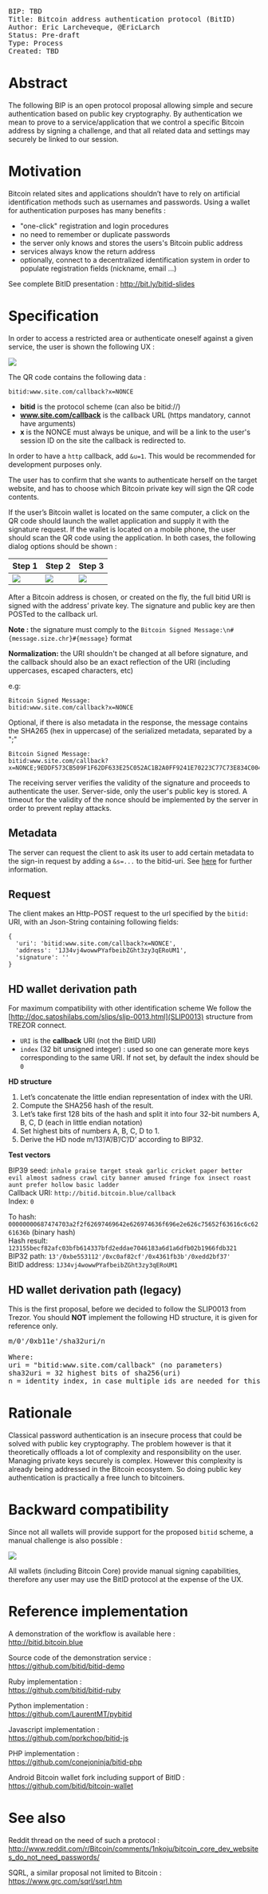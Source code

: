 <pre>
BIP: TBD
Title: Bitcoin address authentication protocol (BitID)
Author: Eric Larcheveque, @EricLarch
Status: Pre-draft
Type: Process
Created: TBD
</pre>

# Abstract

The following BIP is an open protocol proposal allowing simple and secure 
authentication based on public key cryptography. By authentication we mean 
to prove to a service/application that we control a specific Bitcoin address 
by signing a challenge, and that all related data and settings may securely 
be linked to our session.

# Motivation

Bitcoin related sites and applications shouldn’t have to rely on artificial 
identification methods such as usernames and passwords. Using a wallet for 
authentication purposes has many benefits :

- "one-click" registration and login procedures
- no need to remember or duplicate passwords
- the server only knows and stores the users's Bitcoin public address
- services always know the return address
- optionally, connect to a decentralized identification system in order to populate registration fields (nickname, email ...)

See complete BitID presentation : http://bit.ly/bitid-slides

# Specification

In order to access a restricted area or authenticate oneself against a given service, 
the user is shown the following UX :

![](http://i.imgur.com/CvuXijh.png)

The QR code contains the following data :

```
bitid:www.site.com/callback?x=NONCE
```

- **bitid** is the protocol scheme (can also be bitid://)
- **www.site.com/callback** is the callback URL (https mandatory, cannot have arguments)
- **x** is the NONCE must always be unique, and will be a link to the user's session ID on the site the callback is redirected to.

In order to have a `http` callback, add `&u=1`. This would be recommended for development
purposes only.

The user has to confirm that she wants to authenticate herself on the target website, and has 
to choose which Bitcoin private key will sign the QR code contents.

If the user’s Bitcoin wallet is located on the same computer, a click on the QR code should 
launch the wallet application and supply it with the signature request. If the wallet is located 
on a mobile phone, the user should scan the QR code using the application. In both cases, the 
following dialog options should be shown :

| Step 1 | Step 2 | Step 3 |
|--------|--------|--------|
|![](http://i.imgur.com/6KlZFGe.png)|![](http://i.imgur.com/8ZNMmdp.png)|![](http://i.imgur.com/630hUsu.png)|

After a Bitcoin address is chosen, or created on the fly, the full bitid URI is signed with 
the address’ private key. The signature and public key are then POSTed to the callback url.

**Note :** the signature must comply to the `Bitcoin Signed Message:\n#{message.size.chr}#{message}` format

**Normalization:** the URI shouldn't be changed at all before signature, and the callback should also be an exact reflection of the URI (including uppercases, escaped characters, etc)

e.g:

    Bitcoin Signed Message:
    bitid:www.site.com/callback?x=NONCE

Optional, if there is also metadata in the response, the message contains the SHA265 (hex in uppercase) of the serialized metadata, separated by a ";"

    Bitcoin Signed Message:
    bitid:www.site.com/callback?x=NONCE;9EDDF573CB509F1F62DF633E25C052AC1B2A0FF9241E70223C77C73E834C0045


The receiving server verifies the validity of the signature and proceeds to authenticate the user. 
Server-side, only the user's public key is stored. A timeout for the validity of the nonce should 
be implemented by the server in order to prevent replay attacks.

## Metadata

The server can request the client to ask its user to add certain metadata to the sign-in request by adding a `&s=...` to the bitid-uri. See [here](bitid_client_metadata.md) for further information.

## Request

The client makes an Http-POST request to the url specified by the `bitid:` URI, with an Json-String containing following fields:
```
{
  'uri': 'bitid:www.site.com/callback?x=NONCE',
  'address': '1J34vj4wowwPYafbeibZGht3zy3qERoUM1',
  'signature': ''
}
```

## HD wallet derivation path

For maximum compatibility with other identification scheme We follow the [http://doc.satoshilabs.com/slips/slip-0013.html](SLIP0013) structure from TREZOR connect.

* `URI` is the **callback** URI (not the BitID URI)
* `index` (32 bit unsigned integer) : used so one can generate more keys corresponding to the same URI. If not set, by default the index should be `0`

**HD structure**

1. Let’s concatenate the little endian representation of index with the URI.
2. Compute the SHA256 hash of the result.
3. Let’s take first 128 bits of the hash and split it into four 32-bit numbers A, B, C, D (each in little endian notation)
4. Set highest bits of numbers A, B, C, D to 1.
5. Derive the HD node m/13’/A’/B’/C’/D’ according to BIP32.

**Test vectors**

BIP39 seed: `inhale praise target steak garlic cricket paper better evil almost sadness crawl city banner amused fringe fox insect roast aunt prefer hollow basic ladder`    
Callback URI: `http://bitid.bitcoin.blue/callback`    
Index: `0`

To hash: `00000000687474703a2f2f62697469642e626974636f696e2e626c75652f63616c6c6261636b` (binary hash)    
Hash result: `123155becf82afc03bfb614337bfd2eddae7046183a6d1a6dfb02b1966fdb321`    
BIP32 path: `13'/0xbe553112'/0xc0af82cf'/0x4361fb3b'/0xedd2bf37'`    
BitID address: `1J34vj4wowwPYafbeibZGht3zy3qERoUM1`    

## HD wallet derivation path (legacy)

This is the first proposal, before we decided to follow the SLIP0013 from Trezor. You should **NOT** implement the following HD structure, it is given for reference only.

<pre>
m/0'/0xb11e'/sha32uri/n

Where:
uri = "bitid:www.site.com/callback" (no parameters)
sha32uri = 32 highest bits of sha256(uri)
n = identity index, in case multiple ids are needed for this uri (default = 0)
</pre>

# Rationale

Classical password authentication is an insecure process that could be solved with public key cryptography. 
The problem however is that it theoretically offloads a lot of complexity and responsibility on the user. 
Managing private keys securely is complex. However this complexity is already being addressed in the 
Bitcoin ecosystem. So doing public key authentication is practically a free lunch to bitcoiners.

# Backward compatibility

Since not all wallets will provide support for the proposed `bitid` scheme, 
a manual challenge is also possible :

![](http://i.imgur.com/Giz0fGQ.png)

All wallets (including Bitcoin Core) provide manual signing capabilities, therefore any user may use the 
BitID protocol at the expense of the UX.

# Reference implementation

A demonstration of the workflow is available here :  
http://bitid.bitcoin.blue

Source code of the demonstration service :  
https://github.com/bitid/bitid-demo

Ruby implementation :  
https://github.com/bitid/bitid-ruby

Python implementation :  
https://github.com/LaurentMT/pybitid

Javascript implementation :  
https://github.com/porkchop/bitid-js  

PHP implementation :  
https://github.com/conejoninja/bitid-php  

Android Bitcoin wallet fork including support of BitID :  
https://github.com/bitid/bitcoin-wallet

# See also

Reddit thread on the need of such a protocol :
http://www.reddit.com/r/Bitcoin/comments/1nkoju/bitcoin_core_dev_websites_do_not_need_passwords/

SQRL, a similar proposal not limited to Bitcoin :
https://www.grc.com/sqrl/sqrl.htm
